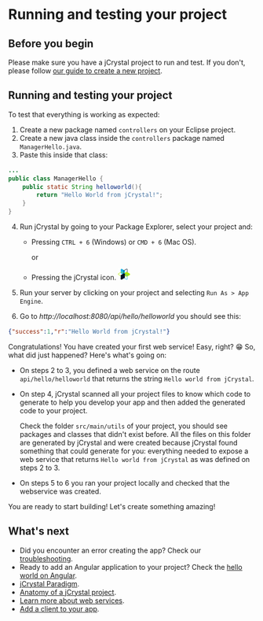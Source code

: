 # Running and testing your project

## Before you begin

Please make sure you have a jCrystal project to run and test. If you don't, please follow [our guide to create a new project](creating_project.md).


## Running and testing your project
To test that everything is working as expected:
1. Create a new package named `controllers` on your Eclipse project.
2. Create a new java class inside the `controllers` package named `ManagerHello.java`.
3. Paste this inside that class:

```java
...
public class ManagerHello {
	public static String helloworld(){
		return "Hello World from jCrystal!";
	}
}
```
4. Run jCrystal by going to your Package Explorer, select your project and: 
    - Pressing `CTRL + 6` (Windows) or `CMD + 6` (Mac OS).

        or
    - Pressing the jCrystal icon. <img src="../images/logo_min.png" alt="jCrystal Logo">
    
5. Run your server by clicking on your project and selecting `Run As > App Engine`.
6. Go to _http://localhost:8080/api/hello/helloworld_ you should see this:
```json
{"success":1,"r":"Hello World from jCrystal!"}
```

Congratulations! You have created your first web service! Easy, right? :grin: So, what did just happened? Here's what's going on:

- On steps 2 to 3, you defined a web service on the route `api/hello/helloworld` that returns the string `Hello world from jCrystal`.
    
- On step 4, jCrystal scanned all your project files to know which code to generate to help you develop your app and then added the generated code to your project. 

    Check the folder `src/main/utils` of your project, you should see packages and classes that didn't exist before. All the files on this folder are generated by jCrystal and were created because jCrystal found something that could generate for you: everything needed to expose a web service that returns `Hello world from jCrystal` as was defined on steps 2 to 3.


- On steps 5 to 6 you ran your project locally and checked that the webservice was created.

You are ready to start building! Let's create something amazing! 

## What's next
- Did you encounter an error creating the app? Check our [troubleshooting](troubleshooting.md).
- Ready to add an Angular application to your project? Check the [hello world on Angular](./hello_clients/angular.md).  
- [jCrystal Paradigm](paradigm.md).
- [Anatomy of a jCrystal project](anatomy.md).
- [Learn more about web services](../server/webservices.md).
- [Add a client to your app](../server/clients/general.md).

